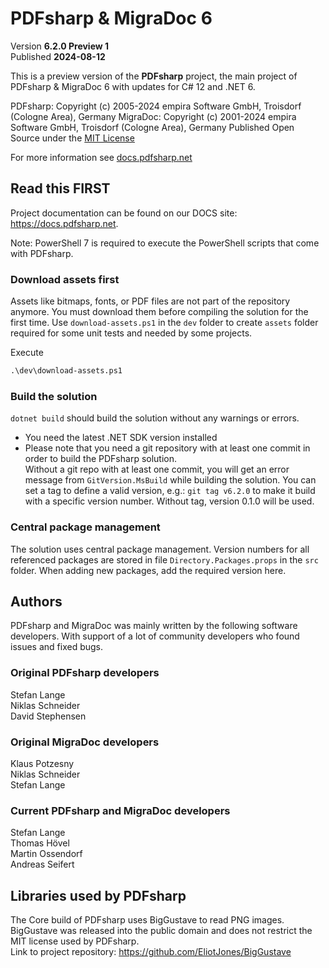 # PDFsharp & MigraDoc 6

Version **6.2.0 Preview 1**  
Published **2024-08-12**

This is a preview version of the **PDFsharp** project, the main project of PDFsharp & MigraDoc 6 with updates for C# 12 and .NET 6.

PDFsharp: Copyright (c) 2005-2024 empira Software GmbH, Troisdorf (Cologne Area), Germany
MigraDoc: Copyright (c) 2001-2024 empira Software GmbH, Troisdorf (Cologne Area), Germany
Published Open Source under the [MIT License](https://docs.pdfsharp.net/LICENSE.html)

For more information see [docs.pdfsharp.net](https://docs.pdfsharp.net/)

## Read this FIRST

Project documentation can be found on our DOCS site: <https://docs.pdfsharp.net>.

Note: PowerShell 7 is required to execute the PowerShell scripts that come with PDFsharp.

### Download assets first

Assets like bitmaps, fonts, or PDF files are not part of the repository anymore.
You must download them before compiling the solution for the first time.
Use `download-assets.ps1` in the `dev` folder to create `assets` folder required for some unit tests and needed by some projects.

Execute 
```ps
.\dev\download-assets.ps1
``` 

### Build the solution

`dotnet build` should build the solution without any warnings or errors.

* You need the latest .NET SDK version installed
* Please note that you need a git repository with at least one commit in order to build the PDFsharp solution.  
  Without a git repo with at least one commit, you will get an error message from `GitVersion.MsBuild` while building the solution.
  You can set a tag to define a valid version, e.g.: `git tag v6.2.0` to make it build with a specific version number. Without tag, version 0.1.0 will be used.

### Central package management

The solution uses central package management.
Version numbers for all referenced packages are stored in file `Directory.Packages.props` in the `src` folder.
When adding new packages, add the required version here.

## Authors

PDFsharp and MigraDoc was mainly written by the following software developers.
With support of a lot of community developers who found issues and fixed bugs.

### Original PDFsharp developers

Stefan Lange  
Niklas Schneider  
David Stephensen

### Original MigraDoc developers

Klaus Potzesny  
Niklas Schneider  
Stefan Lange

### Current PDFsharp and MigraDoc developers

Stefan Lange  
Thomas Hövel  
Martin Ossendorf  
Andreas Seifert

## Libraries used by PDFsharp

The Core build of PDFsharp uses BigGustave to read PNG images. BigGustave was released into the public domain and does not restrict the MIT license used by PDFsharp.  
Link to project repository: https://github.com/EliotJones/BigGustave
